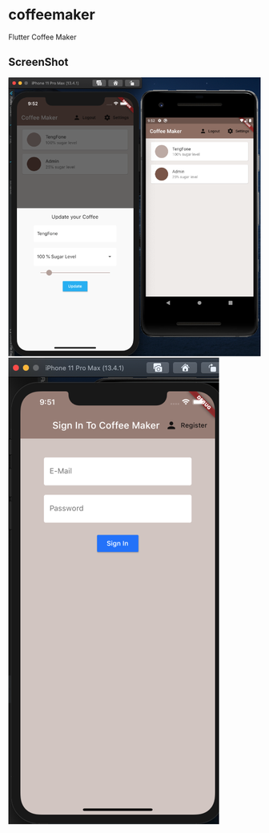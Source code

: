 # coffeemaker

Flutter Coffee Maker 

## ScreenShot
![sample_app1](./assets/s1.png)
![sample_app2](./assets/s2.png)